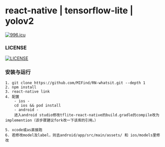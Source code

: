 # react-native | tensorflow-lite | yolov2
[![996.icu](https://img.shields.io/badge/link-996.icu-red.svg)](https://github.com/MIFind/RN-whatsit)

### LICENSE 
[![LICENSE](https://img.shields.io/badge/license-Anti%20996-blue.svg)](https://github.com/MIFind/RN-whatsit/master/LICENSE)

### 安装与运行
  ```
  1. git clone https://github.com/MIFind/RN-whatsit.git --depth 1
  2. npm install
  3. react-native link
  4. 配置
      - ios -
      cd ios && pod install
      - android -
      进入android studio修改tflite-react-native的build.gradle的compile改为implemention（该步骤建议fork改一下该库的引用。）
  
  5. xcode或as直接跑
  6. 若修改model及label，则去android/app/src/main/assets/ 和 ios/models里修改
  ```
